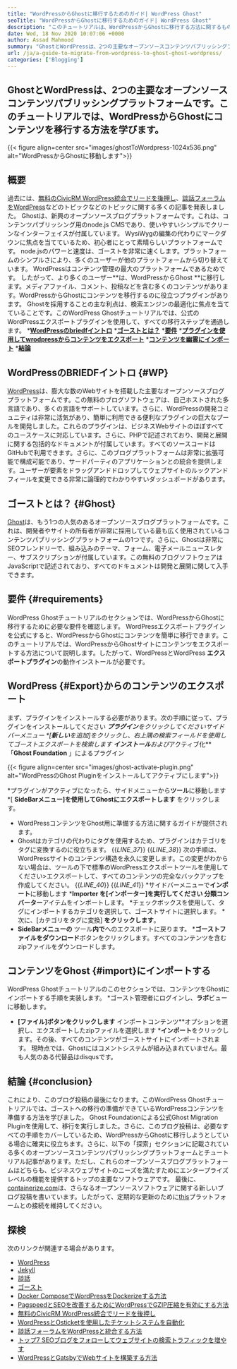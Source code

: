 ```yaml
---
title: "WordPressからGhostに移行するためのガイド| WordPress Ghost" 
seoTitle: "WordPressからGhostに移行するためのガイド| WordPress Ghost" 
description: "このチュートリアルは、WordPressからGhostに移行する方法に関するものです。既存のWordPress Webサイトから投稿やページをGhostに移行する方法を学びます。" 
date: Wed, 18 Nov 2020 10:07:06 +0000
author: Assad Mahmood
summary: "GhostとWordPressは、2つの主要なオープンソースコンテンツパブリッシングプラットフォームです。このチュートリアルでは、WordPressからGhostにコンテンツを移行する方法を学びます。" 
url: /ja/a-guide-to-migrate-from-wordpress-to-ghost-ghost-wordpress/
categories: ['Blogging']
---
```


## GhostとWordPressは、2つの主要なオープンソースコンテンツパブリッシングプラットフォームです。このチュートリアルでは、WordPressからGhostにコンテンツを移行する方法を学びます。

{{< figure align=center src="images/ghostToWordpress-1024x536.png" alt="WordPressからGhostに移動します">}}


## 概要
過去には、[無料のCivicRM WordPress統合でリードを後押し][1]、[談話フォーラムをWordPress][2]などのトピックなどのトピックに関する多くの記事を発表しました。 Ghostは、新興のオープンソースブログプラットフォームです。これは、コンテンツパブリッシング用のnode.js CMSであり、使いやすいシンプルでクリーンなインターフェイスが付属しています。 WysiWygの編集の代わりにマークダウンに焦点を当てているため、初心者にとって素晴らしいプラットフォームです。 node.jsのパワーと速度は、ゴーストを非常に速くします。プラットフォームのシンプルさにより、多くのユーザーが他のプラットフォームから切り替えています。 WordPressはコンテンツ管理の最大のプラットフォームであるためです。
したがって、より多くのユーザー**は、WordPressからGhost **に移行します。メディアファイル、コメント、投稿などを含む多くのコンテンツがあります。WordPressからGhostにコンテンツを移行するのに役立つプラグインがあります。 Ghostを採用することの主な利点は、検索エンジンの最適化に焦点を当てていることです。このWordPress Ghostチュートリアルでは、公式のWordPressエクスポートプラグインを使用して、すべての移行ステップを通過します。
  ***[WordPressのbriedfイントロ][3]** 
  ***[ゴーストとは？][4]** 
  ***[要件][5]** 
  ***[プラグインを使用してwrodpressからコンテンツをエクスポート][6]** 
  ***[コンテンツを幽霊にインポート][7]** 
  ***[結論][8]** 

## **WordPressのBRIEDFイントロ**    {#WP}
[WordPress][9]は、膨大な数のWebサイトを搭載した主要なオープンソースブログプラットフォームです。この無料のブログソフトウェアは、自己ホストされた多言語であり、多くの言語をサポートしています。さらに、WordPressの開発コミュニティは非常に活気があり、簡単に利用できる便利なプラグインの巨大なプールを開発しました。これらのプラグインは、ビジネスWebサイトのほぼすべてのユースケースに対応しています。さらに、PHPで記述されており、開発と展開に関する包括的なドキュメントが付属しています。すべてのソースコードはGitHubで利用できます。さらに、このブログプラットフォームは非常に拡張可能で構成可能であり、サードパーティのアプリケーションとの統合を提供します。ユーザーが要素をドラッグアンドドロップしてウェブサイトのルックアンドフィールを変更できる非常に論理的でわかりやすいダッシュボードがあります。

## **ゴーストとは？**   {#Ghost}
[Ghost][10]は、もう1つの人気のあるオープンソースブログプラットフォームです。これは、開発者やサイトの所有者が非常に採用している最も広く使用されているコンテンツパブリッシングプラットフォームの1つです。さらに、Ghostは非常にSEOフレンドリーで、組み込みのテーマ、フォーム、電子メールニュースレター、サブスクリプションが付属しています。この無料のブログソフトウェアはJavaScriptで記述されており、すべてのドキュメントは開発と展開に関して入手できます。

## 要件 {#requirements}
WordPress Ghostチュートリアルのセクションでは、WordPressからGhostに移行するために必要な要件を確認します。 WordPressエクスポートプラグインを公式にすると、WordPressからGhostにコンテンツを簡単に移行できます。このチュートリアルでは、WordPressからGhostサイトにコンテンツをエクスポートする方法について説明します。したがって、WordPressとWordPress **エクスポートプラグイン**の動作インストールが必要です。

## WordPress   {#Export}からのコンテンツのエクスポート
まず、プラグインをインストールする必要があります。次の手順に従って、プラグインをインストールしてください
  ***プラグイン**をクリックしてくださいサイドバーメニュー
  *[**新しい**を追加]をクリックし、右上隅の検索フィールドを使用して**ゴーストエクスポート**を検索します
  ***インストール**および**アクティブ化**「**Ghost Foundation** 」によるプラグイン

{{< figure align=center src="images/ghost-activate-plugin.png" alt="WordPressのGhost Pluginをインストールしてアクティブにします">}}

  *プラグインがアクティブになったら、サイドメニューから**ツール**に移動します
  *[ **SideBarメニュー]を使用してGhostにエクスポートします** をクリックします。
  * WordPressコンテンツをGhost用に準備する方法に関するガイドが提供されます。
  * Ghostはカテゴリの代わりにタグを使用するため、プラグインはカテゴリをタグに変換するのに役立ちます。
{{_LINE_37_}}
{{_LINE_38_}}
    次の手順は、WordPressサイトのコンテンツ構造を永久に変更します。この変更がわからない場合は、ツールの下で標準のWordPressエクスポートツールを使用してください>エクスポートして、すべてのコンテンツの完全なバックアップを作成してください。
{{_LINE_40_}}
{{_LINE_41_}}
  *サイドバーメニューで**インポート**に移動します
  ***Importer **を[インポーター]を実行してください** 分類コンバーター**アイテムをインポートします。
  *チェックボックスを使用して、タグにインポートするカテゴリを選択して、ゴーストサイトに選択します。
  *次に、[カテゴリをタグに変換] **をクリックします**。
  * **SideBarメニューの** ツール**内で**へのエクスポートに戻ります。
  ***ゴーストファイルをダウンロード**ボタンをクリックします。すべてのコンテンツを含むzipファイルをダウンロードします。

## コンテンツをGhost   {#import}にインポートする
WordPress Ghostチュートリアルのこのセクションでは、コンテンツをGhostにインポートする手順を実装します。
  *ゴースト管理者にログインし、**ラボ**ビューに移動します。
  * **[ファイル]ボタンをクリックします** インポートコンテンツ**オプションを選択し、エクスポートしたzipファイルを選択します
  ***インポート**をクリックします。その後、すべてのコンテンツがゴーストサイトにインポートされます。
現時点では、Ghostにはコメントシステムが組み込まれていません。最も人気のある代替品はdisqusです。

## 結論 {#conclusion}
これにより、このブログ投稿の最後になります。このWordPress Ghostチュートリアルでは、ゴーストへの移行の準備ができているWordPressコンテンツを準備する方法を学びました。 Ghost Foundationによる公式Ghost Migration Pluginを使用して、移行を実行しました。さらに、このブログ投稿は、必要なすべての手順をカバーしているため、WordPressからGhostに移行しようとしている場合に確実に役立ちます。さらに、以下の「探索」セクションに記載されている多くのオープンソースコンテンツパブリッシングプラットフォームとチュートリアル記事があります。ただし、これらのオープンソースブログプラットフォームはどちらも、ビジネスウェブサイトのニーズを満たすためにエンタープライズレベルの機能を提供するトップの主要なソフトウェアです。
最後に、[containerize.com][11]は、さらなるオープンソースソフトウェアに関する新しいブログ投稿を書いています。したがって、定期的な更新のために[this][12]プラットフォームとの接続を維持してください。

## 探検
次のリンクが関連する場合があります。
  * [WordPress][9]
  * [Jekyll][13]
  * [談話][14]
  * [ゴースト][10]
  * [Docker ComposeでWordPressをDockerizeする方法][15]
  * [PagspeedとSEOを改善するためにWordPressでGZIP圧縮を有効にする方法][16]
  * [無料のCivicRM WordPress統合でリードを後押し][1]
  * [WordPressとOsticketを使用したチケットシステムを自動化][17]
  * [談話フォーラムをWordPressと統合する方法][2]
  * [トップ7 SEOブログをフォローしてウェブサイトの検索トラフィックを増やす][18]
  * [WordPressとGatsbyでWebサイトを構築する方法][19]

  
[1]: https://blog.containerize.com/blogging/civicrm-wordpress-integration-wordpress-tutorial/
[2]: https://blog.containerize.com/blogging/how-to-integrate-discourse-forum-with-wordpress/
[3]: #wp
[4]: #ghost
[5]: #requirements
[6]: #export
[7]: #import
[8]: #conclusion
[9]: https://products.containerize.com/blogging/wordpress/
[10]: https://products.containerize.com/blogging/ghost/
[11]: https://www.containerize.com/
[12]: https://blog.containerize.com/
[13]: https://products.containerize.com/blogging/jekyll/
[14]: https://products.containerize.com/discussion-forum/discourse/
[15]: https://blog.containerize.com/blogging/how-to-dockerize-wordpress-docker-wordpress/
[16]: https://blog.containerize.com/blogging/how-to-enable-gzip-compression-in-wordpress-gzip-wordpress/
[17]: https://blog.containerize.com/blogging/automate-ticketing-system-using-wordpress-and-osticket/
[18]: https://blog.containerize.com/blogging/increase-website-search-traffic-by-following-top-7-seo-blogs/
[19]: https://blog.containerize.com/blogging/how-does-gatsby-integrate-with-wordpress-gatsby-wordpress/
